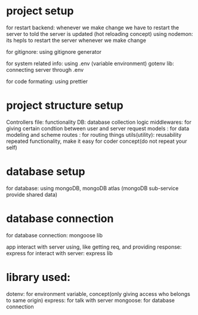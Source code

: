 # project setup

for restart backend: whenever we make change we have to restart the server to told the server is updated (hot reloading concept)
using nodemon: its hepls to restart the server whenever we make change

for gitignore: using gitignore generator

for system related info: using .env (variable environment) gotenv lib: connecting server through .env

for code formating: using prettier

# project structure setup

Controllers file: functionality
DB: database collection logic
middlewares: for giving certain condtion between user and server request
models : for data modeling and scheme
routes : for routing things
utils(utility): reusability repeated functionality, make it easy for coder concept(do not repeat your self)

# database setup

for database: using mongoDB, mongoDB atlas (mongoDB sub-service provide shared data)

# database connection

for database connection: mongoose lib

app interact with server using, like getting req, and providing response: express
for interact with server: express lib

# library used:

dotenv: for environment variable, concept(only giving access who belongs to same origin)
express: for talk with server
mongoose: for database connection
